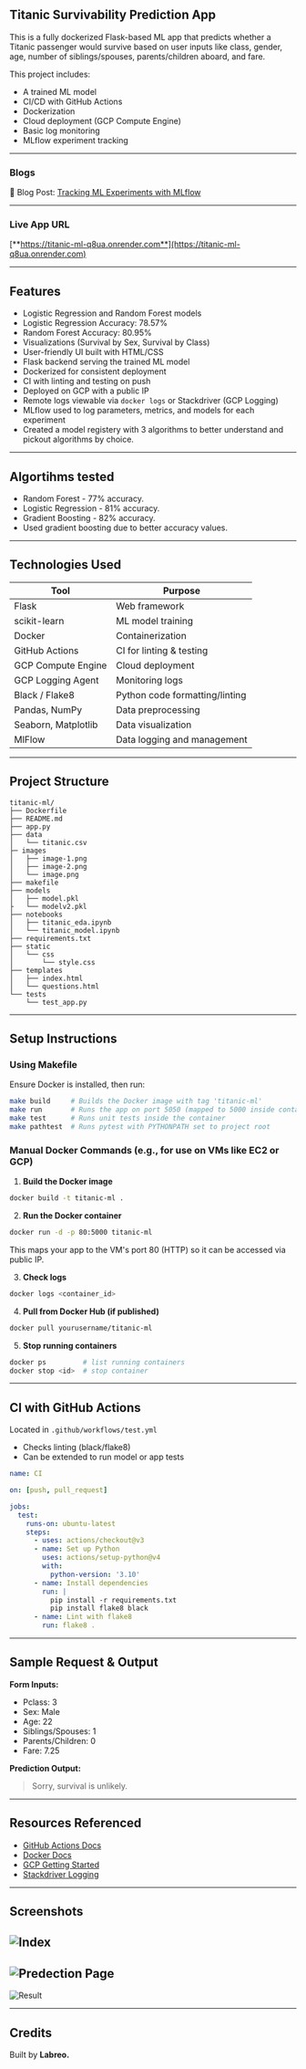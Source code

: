 ## Titanic Survivability Prediction App

This is a fully dockerized Flask-based ML app that predicts whether a Titanic passenger would survive based on user inputs like class, gender, age, number of siblings/spouses, parents/children aboard, and fare.

This project includes:

- A trained ML model
- CI/CD with GitHub Actions
- Dockerization
- Cloud deployment (GCP Compute Engine)
- Basic log monitoring
- MLflow experiment tracking

---

### Blogs

📘 Blog Post: [Tracking ML Experiments with MLflow](https://diving-into-mlopsbeginners-guide.hashnode.dev/tracking-ml-experiments-with-mlflow-a-simple-guide-for-beginners)

---

### Live App URL

[**https://titanic-ml-q8ua.onrender.com**](https://titanic-ml-q8ua.onrender.com)

---

## Features

- Logistic Regression and Random Forest models
- Logistic Regression Accuracy: 78.57%
- Random Forest Accuracy: 80.95%
- Visualizations (Survival by Sex, Survival by Class)
- User-friendly UI built with HTML/CSS
- Flask backend serving the trained ML model
- Dockerized for consistent deployment
- CI with linting and testing on push
- Deployed on GCP with a public IP
- Remote logs viewable via `docker logs` or Stackdriver (GCP Logging)
- MLflow used to log parameters, metrics, and models for each experiment
- Created a model registery with 3 algorithms to better understand and pickout algorithms by choice.

---
## Algortihms tested

- Random Forest - 77% accuracy.
- Logistic Regression - 81% accuracy.
- Gradient Boosting - 82% accuracy.
- Used gradient boosting due to better accuracy values.
---

## Technologies Used

| Tool                | Purpose                        |
| ------------------- | ------------------------------ |
| Flask               | Web framework                  |
| scikit-learn        | ML model training              |
| Docker              | Containerization               |
| GitHub Actions      | CI for linting & testing       |
| GCP Compute Engine  | Cloud deployment               |
| GCP Logging Agent   | Monitoring logs                |
| Black / Flake8      | Python code formatting/linting |
| Pandas, NumPy       | Data preprocessing             |
| Seaborn, Matplotlib | Data visualization             |
| MlFlow              | Data logging and management    |

---

## Project Structure

```
titanic-ml/
├── Dockerfile
├── README.md
├── app.py
├── data
│   └── titanic.csv
├─ images
│   ├── image-1.png
│   ├── image-2.png
│   └── image.png
├── makefile
├── models
│   ├── model.pkl
├   └── modelv2.pkl
├── notebooks
│   ├── titanic_eda.ipynb
│   └── titanic_model.ipynb
├── requirements.txt
├── static
│   └── css
│       └── style.css
├── templates
│   ├── index.html
│   └── questions.html
└── tests
    └── test_app.py
```

---

## Setup Instructions

### Using Makefile

Ensure Docker is installed, then run:

```bash
make build     # Builds the Docker image with tag 'titanic-ml'
make run       # Runs the app on port 5050 (mapped to 5000 inside container)
make test      # Runs unit tests inside the container
make pathtest  # Runs pytest with PYTHONPATH set to project root
```

### Manual Docker Commands (e.g., for use on VMs like EC2 or GCP)

1. **Build the Docker image**

```bash
docker build -t titanic-ml .
```

2. **Run the Docker container**

```bash
docker run -d -p 80:5000 titanic-ml
```

This maps your app to the VM's port 80 (HTTP) so it can be accessed via public IP.

3. **Check logs**

```bash
docker logs <container_id>
```

4. **Pull from Docker Hub (if published)**

```bash
docker pull yourusername/titanic-ml
```

5. **Stop running containers**

```bash
docker ps         # list running containers
docker stop <id>  # stop container
```

---

## CI with GitHub Actions

Located in `.github/workflows/test.yml`

- Checks linting (black/flake8)
- Can be extended to run model or app tests

```yaml
name: CI

on: [push, pull_request]

jobs:
  test:
    runs-on: ubuntu-latest
    steps:
      - uses: actions/checkout@v3
      - name: Set up Python
        uses: actions/setup-python@v4
        with:
          python-version: '3.10'
      - name: Install dependencies
        run: |
          pip install -r requirements.txt
          pip install flake8 black
      - name: Lint with flake8
        run: flake8 .
```

---

## Sample Request & Output

**Form Inputs:**

- Pclass: 3
- Sex: Male
- Age: 22
- Siblings/Spouses: 1
- Parents/Children: 0
- Fare: 7.25

**Prediction Output:**

> Sorry, survival is unlikely.

---

## Resources Referenced

- [GitHub Actions Docs](https://docs.github.com/en/actions)
- [Docker Docs](https://docs.docker.com/)
- [GCP Getting Started](https://cloud.google.com/docs/tutorials?doctype=quickstart)
- [Stackdriver Logging](https://cloud.google.com/logging)

---

## Screenshots

![Index](images/image.png)
---
![Predection Page](images/image-1.png)
---
![Result](images/image-2.png)

---

## Credits

Built by **Labreo.**

